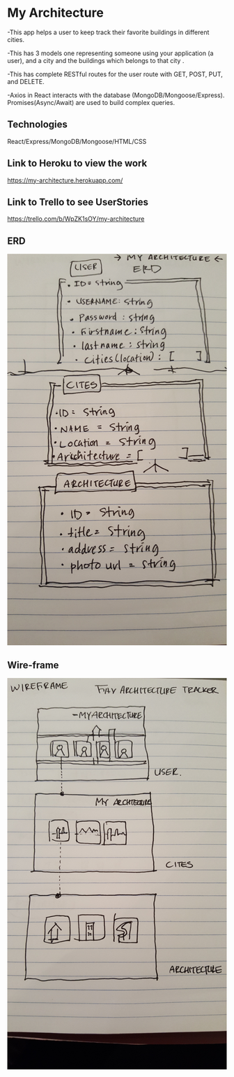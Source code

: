 # My Architecture
-This app helps a user to keep track their favorite buildings in different cities.


-This has  3 models one representing someone using your application (a user), and a city and the buildings which belongs to that city .


-This has complete RESTful routes for the user route with GET, POST, PUT, and DELETE.


-Axios in React interacts with the database (MongoDB/Mongoose/Express). Promises(Async/Await) are used to build complex queries.


## Technologies

React/Express/MongoDB/Mongoose/HTML/CSS


## Link to Heroku to view the work

https://my-architecture.herokuapp.com/


## Link to Trello to see UserStories

https://trello.com/b/WpZK1sOY/my-architecture

## ERD
![alt tag](https://github.com/olee2002/WDI-Project3/blob/master/public/images/erd.jpg?raw=true)


## Wire-frame

![alt tag](https://github.com/olee2002/WDI-Project3/blob/master/public/images/wireframe.jpg?raw=true)

